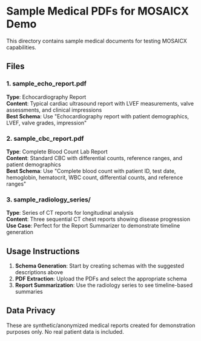 # Sample Medical PDFs for MOSAICX Demo

This directory contains sample medical documents for testing MOSAICX capabilities.

## Files

### 1. sample_echo_report.pdf
**Type**: Echocardiography Report  
**Content**: Typical cardiac ultrasound report with LVEF measurements, valve assessments, and clinical impressions  
**Best Schema**: Use "Echocardiography report with patient demographics, LVEF, valve grades, impression"

### 2. sample_cbc_report.pdf  
**Type**: Complete Blood Count Lab Report  
**Content**: Standard CBC with differential counts, reference ranges, and patient demographics  
**Best Schema**: Use "Complete blood count with patient ID, test date, hemoglobin, hematocrit, WBC count, differential counts, and reference ranges"

### 3. sample_radiology_series/
**Type**: Series of CT reports for longitudinal analysis  
**Content**: Three sequential CT chest reports showing disease progression  
**Use Case**: Perfect for the Report Summarizer to demonstrate timeline generation

## Usage Instructions

1. **Schema Generation**: Start by creating schemas with the suggested descriptions above
2. **PDF Extraction**: Upload the PDFs and select the appropriate schema  
3. **Report Summarization**: Use the radiology series to see timeline-based summaries

## Data Privacy

These are synthetic/anonymized medical reports created for demonstration purposes only. No real patient data is included.